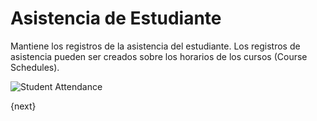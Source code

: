 <!-- add-breadcrumbs -->
# Asistencia de Estudiante

Mantiene los registros de la asistencia del estudiante. Los registros de asistencia pueden ser creados sobre los horarios de los cursos (Course Schedules).

<img class="screenshot" alt="Student Attendance" src="/docs/assets/img/schools/schedule/student-attendance.png">

{next}
